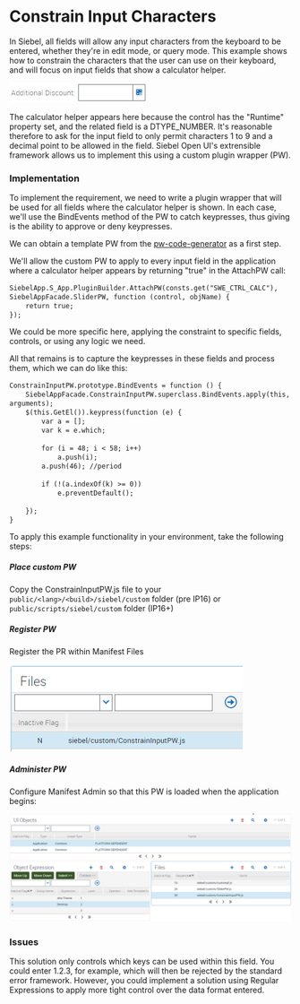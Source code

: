 # Constrain Input Characters
In Siebel, all fields will allow any input characters from the keyboard to be entered, whether they're in edit mode, or query mode. This example shows how to constrain the characters that the user can use on their keyboard, and will focus on input fields that show a calculator helper.

![](docimages/calculator_helper.png)

The calculator helper appears here because the control has the "Runtime" property set, and the related field is a DTYPE_NUMBER. It's reasonable therefore to ask for the input field to only permit characters 1 to 9 and a decimal point to be allowed in the field. Siebel Open UI's extrensible framework allows us to implement this using a custom plugin wrapper (PW).


### Implementation

To implement the requirement, we need to write a plugin wrapper that will be used for all fields where the calculator helper is shown. In each case, we'll use the BindEvents method of the PW to catch keypresses, thus giving is the ability to approve or deny keypresses.

We can obtain a template PW from the [pw-code-generator](http://duncanford.github.io/pw-code-generator/?object=Calculator&name=ConstrainInput&comments=No&logging=No&I=N&SU=N&BD=N&BE=Y&GV=N&SV=N&BQ=N&EQ=N&OP=N&CP=N&HK=N&SS=N&EL=N&IQ=N) as a first step.

We'll allow the custom PW to apply to every input field in the application where a calculator helper appears by returning "true" in the AttachPW call:

```
SiebelApp.S_App.PluginBuilder.AttachPW(consts.get("SWE_CTRL_CALC"), SiebelAppFacade.SliderPW, function (control, objName) {
    return true;
});
```

We could be more specific here, applying the constraint to specific fields, controls, or using any logic we need.

All that remains is to capture the keypresses in these fields and process them, which we can do like this:

```
ConstrainInputPW.prototype.BindEvents = function () {
    SiebelAppFacade.ConstrainInputPW.superclass.BindEvents.apply(this, arguments);
    $(this.GetEl()).keypress(function (e) {
        var a = [];
        var k = e.which;

        for (i = 48; i < 58; i++)
            a.push(i);
        a.push(46); //period

        if (!(a.indexOf(k) >= 0))
            e.preventDefault();

    });
}

```

To apply this example functionality in your environment, take the following steps:

##### Place custom PW

Copy the ConstrainInputPW.js file to your `public/<lang>/<build>/siebel/custom` folder (pre IP16) or `public/scripts/siebel/custom` folder (IP16+)

##### Register PW

Register the PR within Manifest Files

![](docimages/manifestfiles.png)

##### Administer PW

Configure Manifest Admin so that this PW is loaded when the application begins:

![](docimages/manifestadmin.png)

### Issues

This solution only controls which keys can be used within this field. You could enter 1.2.3, for example, which will then be rejected by the standard error framework. However, you could implement a solution using Regular Expressions to apply more tight control over the data format entered.